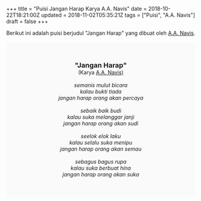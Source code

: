 +++
title = "Puisi Jangan Harap Karya A.A. Navis"
date = 2018-10-22T18:21:00Z
updated = 2018-11-02T05:35:21Z
tags = ["Puisi", "A.A. Navis"]
draft = false
+++

<div dir="ltr" style="text-align: left;" trbidi="on"><div style="text-align: justify;">Berikut ini adalah puisi berjudul "Jangan Harap" yang dibuat oleh <a href="https://ensiklopedia.kemdikbud.go.id/sastra/artikel/A_A_Navis" target="_blank">A.A. Navis</a>. </div><br /><div style="background: #FAFAFA; font-size: 14px; height: auto; margin: 0 auto; padding: 50px; text-align: center; width: auto;"><span style="font-size: 18px;"><b>"Jangan Harap"</b></span><br />(Karya <a href="https://www.sekata.web.id/tags/a.a.-navis" target="_blank">A.A. Navis)</a> <br /><br /><i>semanis mulut bicara</i><br /><i>kalau bukti tiada</i><br /><i>jangan harap orang akan percaya</i><br /><br /><i>sebaik baik budi</i><br /><i>kalau suka melanggar janji</i><br /><i>jangan harap orang akan sudi</i><br /><br /><i>seelok elok laku</i><br /><i>kalau selalu suka menipu</i><br /><i>jangan harap orang akan semau</i><br /><br /><i>sebagus bagus rupa</i><br /><i>kalau suka berbuat hina</i><br /><i>jangan harap orang akan suka</i></div></div>
